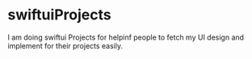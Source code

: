 # swiftuiProjects
I am doing swiftui Projects for helpinf people to fetch my UI design and implement for their projects easily.
